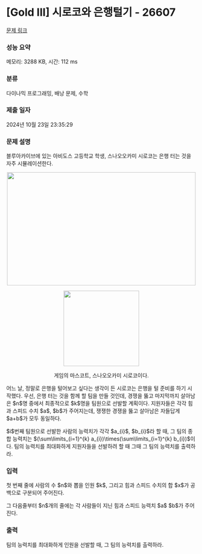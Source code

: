 # [Gold III] 시로코와 은행털기 - 26607 

[문제 링크](https://www.acmicpc.net/problem/26607) 

### 성능 요약

메모리: 3288 KB, 시간: 112 ms

### 분류

다이나믹 프로그래밍, 배낭 문제, 수학

### 제출 일자

2024년 10월 23일 23:35:29

### 문제 설명

<p>블루아카이브에 있는 아비도스 고등학교 학생, 스나오오카미 시로코는 은행 터는 것을 자주 시뮬레이션한다.</p>

<p style="text-align: center;"><img alt="" src="https://upload.acmicpc.net/a660f8c2-d92e-4330-9d5f-b4eaf67eff4a/-/crop/1886x1080/183,0/-/preview/" style="height: 300px; width: 500px;"></p>

<p style="text-align: center;"><img alt="" src="https://upload.acmicpc.net/5b991799-4317-4d27-ae0c-330aa2ece4d4/-/preview/" style="height: 200px; width: 200px;"></p>

<p style="text-align: center;">게임의 마스코트, 스나오오카미 시로코이다.</p>

<p>어느 날, 정말로 은행을 털어보고 싶다는 생각이 든 시로코는 은행을 털 준비를 하기 시작했다. 우선, 은행 터는 것을 함께 할 팀을 만들 것인데, 경쟁을 뚫고 마지막까지 살아남은 $n$명 중에서 최종적으로 $k$명을 팀원으로 선발할 계획이다. 지원자들은 각각 힘과 스피드 수치 $a$, $b$가 주어지는데, 쟁쟁한 경쟁을 뚫고 살아남은 자들답게 $a+b$가 모두 동일하다.</p>

<p>$i$번째 팀원으로 선발한 사람의 능력치가 각각 $a_{i}$, $b_{i}$라 할 때, 그 팀의 종합 능력치는 $(\sum\limits_{i=1}^{k} a_{i})\times(\sum\limits_{i=1}^{k} b_{i})$이다. 팀의 능력치를 최대화하게 지원자들을 선발하려 할 때 그때 그 팀의 능력치를 출력하라.</p>

### 입력 

 <p>첫 번째 줄에 사람의 수 $n$와 뽑을 인원 $k$, 그리고 힘과 스피드 수치의 합 $x$가 공백으로 구분되어 주어진다.</p>

<p>그 다음줄부터 $n$개의 줄에는 각 사람들이 지닌 힘과 스피드 능력치 $a$ $b$가 주어진다.</p>

### 출력 

 <p>팀의 능력치를 최대화하게 인원을 선발할 때, 그 팀의 능력치를 출력하라.</p>

